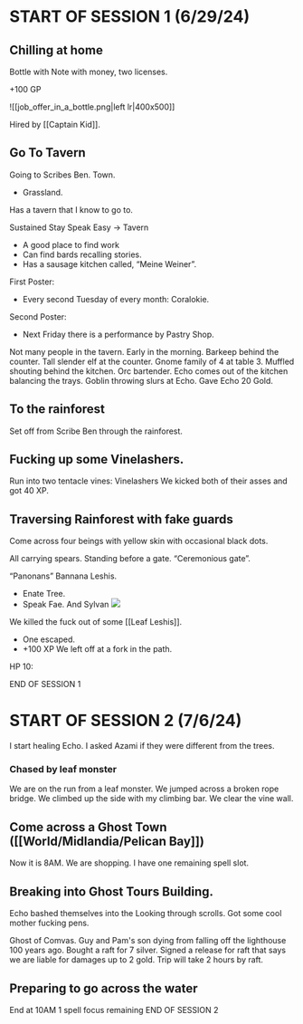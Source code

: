 # START OF SESSION 1 (6/29/24)

## Chilling at home

Bottle with Note with money, two licenses.

+100 GP

![[job_offer_in_a_bottle.png|left lr|400x500]]

Hired by [[Captain Kid]].

## Go To Tavern
Going to Scribes Ben. Town.
- Grassland.

Has a tavern that I know to go to.

Sustained Stay Speak Easy -> Tavern
- A good place to find work
- Can find bards recalling stories.
- Has a sausage kitchen called, “Meine Weiner”.

First Poster:
- Every second Tuesday of every month: Coralokie.

Second Poster:
- Next Friday there is a performance by Pastry Shop.

Not many people in the tavern.
Early in the morning.
Barkeep behind the counter.
Tall slender elf at the counter.
Gnome family of 4 at table 3.
Muffled shouting behind the kitchen.
Orc bartender.
Echo comes out of the kitchen balancing the trays.
Goblin throwing slurs at Echo.
Gave Echo 20 Gold.

## To the rainforest
Set off from Scribe Ben through the rainforest.

## Fucking up some Vinelashers.
Run into two tentacle vines: Vinelashers
We kicked both of their asses and got 40 XP.

## Traversing Rainforest with fake guards

Come across four beings with yellow skin with occasional black dots. 

All carrying spears.
Standing before a gate. “Ceremonious gate”.

“Panonans” Bannana Leshis.
- Enate Tree.
- Speak Fae. And Sylvan
![](world_map_drawing.png)

We killed the fuck out of some [[Leaf Leshis]]. 
- One escaped.
- +100 XP
We left off at a fork in the path.

HP 10:

END OF SESSION 1

# START OF SESSION 2 (7/6/24)

I start healing Echo.
I asked Azami if they were different from the trees.
### Chased by leaf monster
We are on the run from a leaf monster.
We jumped across a broken rope bridge.
We climbed up the side with my climbing bar.
We clear the vine wall.

## Come across a Ghost Town ([[World/Midlandia/Pelican Bay]])
Now it is 8AM.
We are shopping.
I have one remaining spell slot.

## Breaking into Ghost Tours Building.
Echo bashed themselves into the 
Looking through scrolls.
Got some cool mother fucking pens.

Ghost of Comvas.
Guy and Pam's son dying from falling off the lighthouse 100 years ago.
Bought a raft for 7 silver.
Signed a release for raft that says we are liable for damages up to 2 gold.
Trip will take 2 hours by raft.

## Preparing to go across the water

End at 10AM
1 spell focus remaining
END OF SESSION 2

